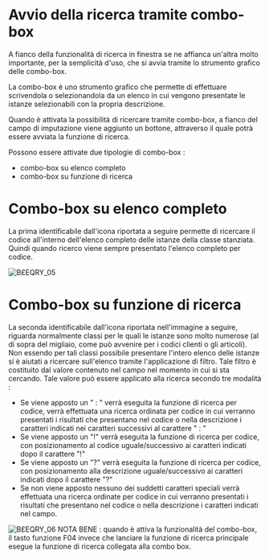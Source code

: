 # Avvio della ricerca tramite combo-box
A fianco della funzionalità di ricerca in finestra se ne affianca un'altra molto importante, per la semplicità d'uso, che si avvia tramite lo strumento grafico delle combo-box.

La combo-box è uno strumento grafico che permette di effettuare scrivendola o selezionandola da un elenco in cui vengono presentate le istanze selezionabili con la propria descrizione.

Quando è attivata la possibilità di ricercare tramite combo-box, a fianco del campo di imputazione viene aggiunto un bottone, attraverso il quale potrà essere avviata la funzione di ricerca.

Possono essere attivate due tipologie di combo-box : 
-  combo-box su elenco completo
-  combo-box su funzione di ricerca

# Combo-box su elenco completo

La prima identificabile dall'icona riportata a seguire permette di ricercare il codice all'interno dell'elenco completo delle istanze della classe stanziata. Quindi quando ricerco viene sempre presentato l'elenco completo per codice.

![B£EQRY_05](http://doc.smeup.com/immagini/B£EQRYA02B/BXEQRY_05.png)
# Combo-box su funzione di ricerca

La seconda identificabile dall'icona riportata nell'immagine a seguire, riguarda normalmente classi per le quali le istanze sono molto numerose (al di sopra del migliaio, come può avvenire per i codici clienti o gli articoli). Non essendo per tali classi possibile presentare l'intero elenco delle istanze si è aiutati a ricercare sull'elenco tramite l'applicazione di filtro. Tale filtro è costituito dal valore contenuto nel campo nel momento in cui si sta cercando. Tale valore può essere applicato alla ricerca secondo tre modalità : 
-  Se viene apposto un " : " verrà eseguita la funzione di ricerca per codice, verrà effettuata una ricerca ordinata per codice in cui verranno presentati i risultati che presentano nel codice o nella descrizione i caratteri indicati nei caratteri successivi al carattere " : "
-  Se viene apposto un "!" verrà eseguita la funzione di ricerca per codice, con posizionamento al codice uguale/successivo ai caratteri indicati dopo il carattere "!"
-  Se viene apposto un "?" verrà eseguita la funzione di ricerca per codice, con posizionamento alla descrizione uguale/successivo ai caratteri indicati dopo il carattere "?"
-  Se non viene apposto nessuno dei suddetti caratteri speciali verrà effettuata una ricerca ordinate per codice in cui verranno presentati i risultati che presentano nel codice o nella descrizione i caratteri indicati nel campo.

![B£EQRY_06](http://doc.smeup.com/immagini/B£EQRYA02B/BXEQRY_06.png)
NOTA BENE :  quando è attiva la funzionalità del combo-box, il tasto funzione F04 invece che lanciare la funzione di ricerca principale esegue la funzione di ricerca collegata alla combo box.

